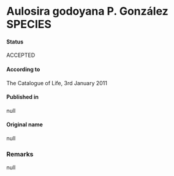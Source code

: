 # Aulosira godoyana P. González SPECIES

#### Status
ACCEPTED

#### According to
The Catalogue of Life, 3rd January 2011

#### Published in
null

#### Original name
null

### Remarks
null